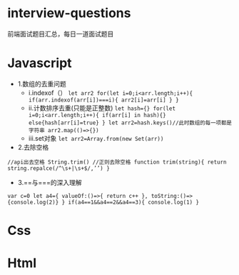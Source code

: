# interview-questions
前端面试题目汇总，每日一道面试题目

# Javascript

* 1.数组的去重问题
  * i.indexof（）
`
let arr2
for(let i=0;i<arr.length;i++){
  if(arr.indexof(arr[i])===i){
  arr2[i]=arr[i]
}
}
`
  * ii.计数排序去重(只能是正整数)
`
let hash={}
for(let i=0;i<arr.length;i++){
  if(arr[i] in hash){}
  else{hash[arr[i]=true}
}
let arr2=hash.keys()//此时数组的每一项都是字符串
arr2.map(()=>{})
`
  * iii.set对象
`
let arr2=Array.from(new Set(arr))
`
* 2.去除空格

`
//api出去空格
String.trim()
//正则去除空格
function trim(string){
  return string.repalce(/^\s+|\s+$/,’’)
}
`

* 3.==与===的深入理解

`
var c=0
let a4={
	valueOf:()=>{
		return c++
	},
	toString:()=>{console.log(2)}
}
if(a4==1&&a4==2&&a4==3){
	console.log(1)
}
`

# Css

# Html

